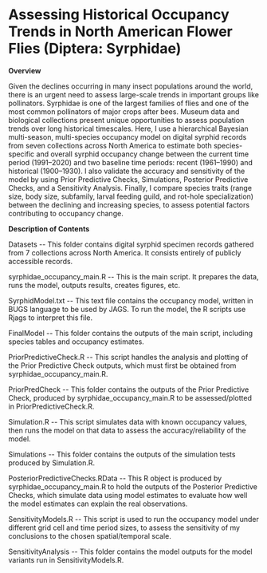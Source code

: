 # Assessing Historical Occupancy Trends in North American Flower Flies (Diptera: Syrphidae)

**Overview**

Given the declines occurring in many insect populations around the world, there is an urgent need to assess large-scale trends in important groups like pollinators. Syrphidae is one of the largest families of flies and one of the most common pollinators of major crops after bees. Museum data and biological collections present unique opportunities to assess population trends over long historical timescales. Here, I use a hierarchical Bayesian multi-season, multi-species occupancy model on digital syrphid records from seven collections across North America to estimate both species-specific and overall syrphid occupancy change between the current time period (1991–2020) and two baseline time periods: recent (1961–1990) and historical (1900–1930). I also validate the accuracy and sensitivity of the model by using Prior Predictive Checks, Simulations, Posterior Predictive Checks, and a Sensitivity Analysis. Finally, I compare species traits (range size, body size, subfamily, larval feeding guild, and rot-hole specialization) between the declining and increasing species, to assess potential factors contributing to occupancy change.

**Description of Contents**

Datasets -- This folder contains digital syrphid specimen records gathered from 7 collections across North America. It consists entirely of publicly accessible records.

syrphidae_occupancy_main.R -- This is the main script. It prepares the data, runs the model, outputs results, creates figures, etc.

SyrphidModel.txt -- This text file contains the occupancy model, written in BUGS language to be used by JAGS. To run the model, the R scripts use Rjags to interpret this file.

FinalModel -- This folder contains the outputs of the main script, including species tables and occupancy estimates.

PriorPredictiveCheck.R -- This script handles the analysis and plotting of the Prior Predictive Check outputs, which must first be obtained from syrphidae_occupancy_main.R.

PriorPredCheck -- This folder contains the outputs of the Prior Predictive Check, produced by syrphidae_occupancy_main.R to be assessed/plotted in PriorPredictiveCheck.R.

Simulation.R -- This script simulates data with known occupancy values, then runs the model on that data to assess the accuracy/reliability of the model.

Simulations -- This folder contains the outputs of the simulation tests produced by Simulation.R.

PosteriorPredictiveChecks.RData -- This R object is produced by syrphidae_occupancy_main.R to hold the outputs of the Posterior Predictive Checks, which simulate data using model estimates to                                        evaluate how well the model estimates can explain the real observations.

SensitivityModels.R -- This script is used to run the occupancy model under different grid cell and time period sizes, to assess the sensitivity of my conclusions to the chosen spatial/temporal                           scale.

SensitivityAnalysis -- This folder contains the model outputs for the model variants run in SensitivityModels.R.
